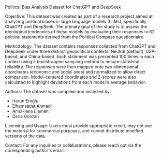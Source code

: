 Political Bias Analysis Dataset for ChatGPT and DeepSeek

Objective:
This dataset was created as part of a research project aimed at analyzing political biases in large language models (LLMs), specifically ChatGPT and DeepSeek. The primary goal of the study is to assess the ideological tendencies of these models by evaluating their responses to 62 political statements derived from the Political Compass questionnaire.

Methodology:
The dataset contains responses collected from ChatGPT and DeepSeek under three distinct geopolitical contexts: Neutral (default), USA-based, and China-based. Each statement was presented 100 times in each context using a bootstrapped sampling method to ensure statistical reliability. The responses were then mapped onto two-dimensional coordinates (economic and social axes) and normalized to allow direct comparison. Model-centered coordinates and Z-scores were also calculated to highlight deviations from each model's average behavior.

Authors:
The dataset was compiled and analyzed by:
- Harun Eroğlu
- Elhamsadat Ahmadi
- Anna-lena Liemen
- Daria Gordon

Licensing and Usage:
Users must provide appropriate credit, may not use the material for commercial purposes, and cannot distribute modified versions of the data.

Contact:
For any inquiries or collaborations, please reach out via the corresponding author's email.
